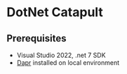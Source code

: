 # DotNet Catapult

## Prerequisites

- Visual Studio 2022, .net 7 SDK
- [Dapr](guides/install-dapr.md) installed on local environment